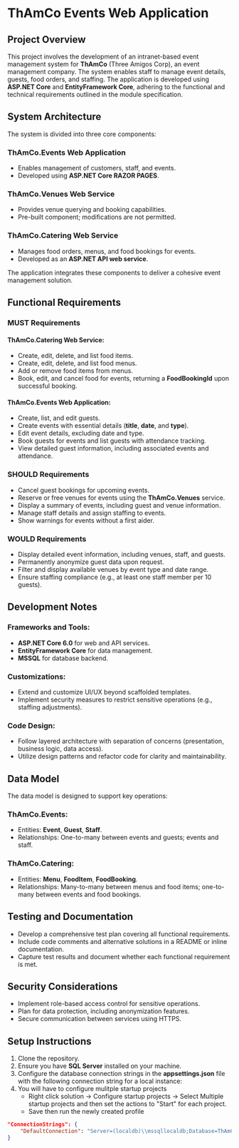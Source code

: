 # ThAmCo Events Web Application

## Project Overview

This project involves the development of an intranet-based event management system for **ThAmCo** (Three Amigos Corp), an event management company. The system enables staff to manage event details, guests, food orders, and staffing. The application is developed using **ASP.NET Core** and **EntityFramework Core**, adhering to the functional and technical requirements outlined in the module specification.

## System Architecture

The system is divided into three core components:

### ThAmCo.Events Web Application

- Enables management of customers, staff, and events.
- Developed using **ASP.NET Core RAZOR PAGES**.

### ThAmCo.Venues Web Service

- Provides venue querying and booking capabilities.
- Pre-built component; modifications are not permitted.

### ThAmCo.Catering Web Service

- Manages food orders, menus, and food bookings for events.
- Developed as an **ASP.NET API web service**.

The application integrates these components to deliver a cohesive event management solution.

## Functional Requirements

### **MUST** Requirements

#### **ThAmCo.Catering Web Service:**

- Create, edit, delete, and list food items.
- Create, edit, delete, and list food menus.
- Add or remove food items from menus.
- Book, edit, and cancel food for events, returning a **FoodBookingId** upon successful booking.

#### **ThAmCo.Events Web Application:**

- Create, list, and edit guests.
- Create events with essential details (**title**, **date**, and **type**).
- Edit event details, excluding date and type.
- Book guests for events and list guests with attendance tracking.
- View detailed guest information, including associated events and attendance.

### **SHOULD** Requirements

- Cancel guest bookings for upcoming events.
- Reserve or free venues for events using the **ThAmCo.Venues** service.
- Display a summary of events, including guest and venue information.
- Manage staff details and assign staffing to events.
- Show warnings for events without a first aider.

### **WOULD** Requirements

- Display detailed event information, including venues, staff, and guests.
- Permanently anonymize guest data upon request.
- Filter and display available venues by event type and date range.
- Ensure staffing compliance (e.g., at least one staff member per 10 guests).

## Development Notes

### Frameworks and Tools:

- **ASP.NET Core 6.0** for web and API services.
- **EntityFramework Core** for data management.
- **MSSQL** for database backend.

### Customizations:

- Extend and customize UI/UX beyond scaffolded templates.
- Implement security measures to restrict sensitive operations (e.g., staffing adjustments).

### Code Design:

- Follow layered architecture with separation of concerns (presentation, business logic, data access).
- Utilize design patterns and refactor code for clarity and maintainability.

## Data Model

The data model is designed to support key operations:

### **ThAmCo.Events:**

- Entities: **Event**, **Guest**, **Staff**.
- Relationships: One-to-many between events and guests; events and staff.

### **ThAmCo.Catering:**

- Entities: **Menu**, **FoodItem**, **FoodBooking**.
- Relationships: Many-to-many between menus and food items; one-to-many between events and food bookings.

## Testing and Documentation

- Develop a comprehensive test plan covering all functional requirements.
- Include code comments and alternative solutions in a README or inline documentation.
- Capture test results and document whether each functional requirement is met.

## Security Considerations

- Implement role-based access control for sensitive operations.
- Plan for data protection, including anonymization features.
- Secure communication between services using HTTPS.

## Setup Instructions

1. Clone the repository.
2. Ensure you have **SQL Server** installed on your machine.
3. Configure the database connection strings in the **appsettings.json** file with the following connection string for a local instance:
4. You will have to configure mulitple startup projects
   - Right click solution -> Configure startup projects -> Select Multiple startup projects and then set the actions to "Start" for each project.
   - Save then run the newly created profile

```json
"ConnectionStrings": {
    "DefaultConnection": "Server=(localdb)\\mssqllocaldb;Database=ThAmCo;Trusted_Connection=True;MultipleActiveResultSets=true"
}
